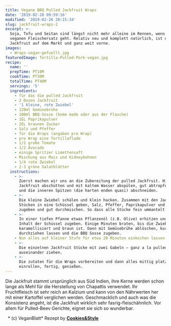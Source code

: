 ```yaml
---
title: Vegane BBQ Pulled Jackfruit Wraps
date: '2019-02-28 09:59:16'
modified: '2019-02-26 20:15:34'
slug: jackfruit-wraps-2
excerpt: >-
  Soja, Tofu und Seitan sind längst nicht mehr alleine im Rennen, wenn es um
  veganen Fleischersatz geht. Relativ neu und komplett natürlich, ist die
  Jackfruit auf dem Markt und ganz weit vorne. 
images:
  - Wraps-vegan-gefuellt.jpg
featuredImage: Tortilla-Pulled-Pork-vegan.jpg
recipe:
  name: ''
  prepTime: PT10M
  cookTime: PT30M
  totalTime: PT40M
  servings: '5'
  ingredients:
    - für das die pulled Jackfruit
    - 2 Dosen Jackfruit
    - '1 kleine, rote Zwiebel'
    - 120ml Gemüsebrühe
    - 100ml BBQ-Sosse (home made oder aus der Flasche)
    - 1EL Paprikapulver
    - 2EL braunen Zucker
    - Salz und Pfeffer
    - für die Wraps (angaben pro Wrap)
    - pro Wrap eine Tortillaflade
    - 1/2 große Tomate
    - 1/2 Avocado
    - einige Spritzer Limettensaft
    - Mischung aus Mais und Kidneybohnen
    - 1/4 rote Zwiebel
    - 2-3 grüne Salatblätter
  instructions:
    - >-
      Zuerst machen wir uns an die Zubereitung der pulled Jackfruit. Hierfür die
      Jackfruit abschütten und mit kaltem Wasser abspülen, gut abtropfen lassen
      und die inneren Spitzen (die harten enden quasi) abschneiden.
    - >-
      Die kleine Zwiebel schälen und klein hacken. Zusammen mit den Jackfruit
      Stücken in eine Schüssel geben, Salz, Pfeffer, Paprikapulver und Zucker
      zugeben und gut durchmischen. So dass alle Stücke fein ummantelt sind.
    - >-
      In einer tiefen Pfanne etwas Pflanzenöl (z.B. Olive) erhitzen und den
      Inhalt der Schüssel zugeben. Einige Minuten braten, bis die Zwiebel schön
      karamellisiert und braun ist. Dann mit Gemüsebrühe ablöschen, kurz
      durchziehen lassen und die BBQ Sosse zugeben.
    - Nun alles auf kleiner Stufe für etwa 20 Minuten einkochen lassen.
    - >-
      Die einzelnen Jackfruit Stücke mit zwei Gabeln – ganz a la pulled Beev –
      auseinander ziehen.
    - >-
      Die zutaten für die Wraps vorbereiten und dann alles mittig platzieren,
      einrollen, fertig, genießen.
---
```


Die Jackfruit stammt ursprünglich aus Süd Indien, ihre Kerne werden schon lange als Mehl für die Herstellung von Chapattis verwendet. Ihr Fruchtfleisch ist sehr reich an Kalzium und kann von den Nährwerten her mit einer Kartoffel verglichen werden. Geschmacklich und auch was die Konsistenz angeht, ist die Jackfruit wirklich sehr fasrig-fleischähnlich. Vor allem für Pulled-Beev Gerichte, eignet sie sich so wunderbar.

  <!-- Image removed (no copyright): Wraps-vegan-gefuellt-768x480.jpg --> \* (c) VeganBlatt\* Rezept by **[Cookies&Style](https://cookiesandstyle.at)**
